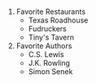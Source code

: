 1. Favorite Restaurants
   - Texas Roadhouse 
   - Fudruckers
   - Tiny's Tavern
2. Favorite Authors 
   - C.S. Lewis
   - J.K. Rowling
   - Simon Senek
